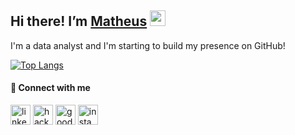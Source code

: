 ## Hi there! I’m [Matheus](https://eatmush.github.io/) <img src="https://media.giphy.com/media/hvRJCLFzcasrR4ia7z/giphy.gif" width="25">
I'm a data analyst and I'm starting to build my presence on GitHub!

[![Top Langs](https://github-readme-stats.vercel.app/api/top-langs/?username=eatmush&layout=compact&theme=dark&show_icons=true)](https://github.com/anuraghazra/github-readme-stats)

#### 🔗 Connect with me
<a href="https://www.linkedin.com/in/matcastella/" target="blank"><img align="center" src="https://cdn.jsdelivr.net/npm/simple-icons@v7/icons/linkedin.svg" alt="linkedin-icon" height="32" /></a>
<a href="https://www.hackerrank.com/matcastella" target="blank"><img align="center" src="https://cdn.jsdelivr.net/npm/simple-icons@v7/icons/hackerrank.svg" alt="hackerrank-icon" height="32" /></a>
<a href="https://www.goodreads.com/user/show/139569959-matheus-castella" target="blank"><img align="center" src="https://cdn.jsdelivr.net/npm/simple-icons@v7/icons/goodreads.svg" alt="goodreads-icon" height="32" /></a>
<a href="https://www.instagram.com/eatmush/" target="blank"><img align="center" src="https://cdn.jsdelivr.net/npm/simple-icons@v7/icons/instagram.svg" alt="instagram-icon" height="32" /></a>

<!--
**eatmush/eatmush** is a ✨ _special_ ✨ repository because its `README.md` (this file) appears on your GitHub profile.

Here are some ideas to get you started:

- 🔭 I’m currently working on ...
- 🌱 I’m currently learning ...
- 👯 I’m looking to collaborate on ...
- 🤔 I’m looking for help with ...
- 💬 Ask me about ...
- 📫 How to reach me: ...
- 😄 Pronouns: ...
- ⚡ Fun fact: ...
-->
